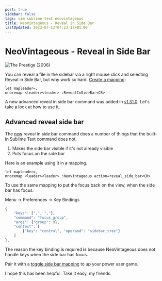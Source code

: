 ```yaml
---
post: true
sidebar: false
tags: vim sublime-text neovintageous
title: NeoVintageous - Reveal in Side Bar
lastUpdated: 2023-07-13T04:23:12+01:00
---
```


# NeoVintageous - Reveal in Side Bar

![The Prestige (2006)](/assets/images/2023-05-18-the-prestige.webp)

You can reveal a file in the sidebar via a right mouse click and selecting Reveal in Side Bar, but why work so hard. [Create a mapping](/2022/11/21/vimrc-and-neovintageousrc/):

```vim
let mapleader=,
nnoremap <leader><leader> :RevealInSideBar<CR>
```

A new advanced reveal in side bar command was added in [v1.31.0](/2023/07/13/neovintageous-1.31.0/).  Let's take a look at how to use it.

## Advanced reveal side bar

The [new](https://github.com/NeoVintageous/NeoVintageous/releases/tag/1.31.0) reveal in side bar command does a number of things that the built-in Sublime Text command does not.

1. Makes the side bar visible if it's not already visible
2. Puts focus on the side bar

Here is an example using it in a mapping.

```vim
let mapleader=,
nnoremap <leader><leader> :Neovintageous action=reveal_side_bar<CR>
```

To use the same mapping to put the focus back on the view, when the side bar has focus.

Menu → Preferences → Key Bindings

```js
{
    "keys": [",", ","],
    "command": "focus_group",
    "args": {"group": 0},
    "context": [
        {"key": "control", "operand": "sidebar_tree"}
    ]
},
```

The reason the key binding is required is because NeoVintageous does not handle keys when the side bar has focus.

Pair it with a [toggle side bar mapping](/2023/05/15/neovintageous-toggle-sidebar/) to up your power user game.

I hope this has been helpful.  Take it easy, my friends.
